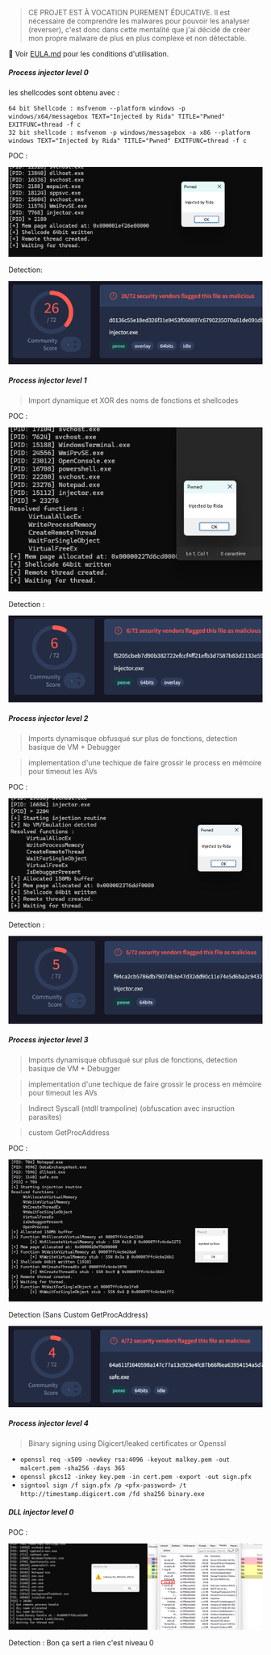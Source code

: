 > CE PROJET EST À VOCATION PUREMENT ÉDUCATIVE. Il est nécessaire de comprendre les malwares pour pouvoir les analyser (reverser), c'est donc dans cette mentalité que j'ai décidé de créer mon propre malware de plus en plus complexe et non détectable.

📄 Voir [EULA.md](./EULA.md) pour les conditions d'utilisation.

##### Process injector level 0
les shellcodes sont obtenu avec : 
```
64 bit Shellcode : msfvenom --platform windows -p windows/x64/messagebox TEXT="Injected by Rida" TITLE="Pwned" EXITFUNC=thread -f c
32 bit shellcode : msfvenom -p windows/messagebox -a x86 --platform windows TEXT="Injected by Rida" TITLE="Pwned" EXITFUNC=thread -f c
```

POC : 

![image](assets/POC_lvl_0.png)

Detection: 

![alt text](assets/detect_lvl_0.png)

##### Process injector level 1
> Import dynamique et XOR des noms de fonctions et shellcodes

POC : 

![image](assets/POC_lvl_1.png)

Detection : 

![image](assets/detect_lvl_1.png)

##### Process injector level 2
> Imports dynamisque obfusqué sur plus de fonctions, detection basique de VM + Debugger

> implementation d'une techique de faire grossir le process en mémoire pour timeout les AVs

POC :

![image](assets/POC_lvl_2.png)

Detection : 

![alt text](assets/detect_lvl_2.png)


##### Process injector level 3
> Imports dynamisque obfusqué sur plus de fonctions, detection basique de VM + Debugger

> implementation d'une techique de faire grossir le process en mémoire pour timeout les AVs

> Indirect Syscall (ntdll trampoline) (obfuscation avec insruction parasites)

> custom GetProcAddress

POC : 

![image](assets/POC_lvl_3.png)

Detection (Sans Custom GetProcAddress)

![aimage](assets/detect_lvl_3.png)

##### Process injector level 4
> Binary signing using Digicert/leaked certificates or Openssl 

- `openssl req -x509 -newkey rsa:4096 -keyout malkey.pem -out malcert.pem -sha256 -days 365`
- `openssl pkcs12 -inkey key.pem -in cert.pem -export -out sign.pfx`
- `signtool sign /f sign.pfx /p <pfx-password> /t http://timestamp.digicert.com /fd sha256 binary.exe`

> 

##### DLL injector level 0
POC : 

![image](assets/POC_DLL_lvl_0.png)

Detection : 
Bon ça sert a rien c'est niveau 0


